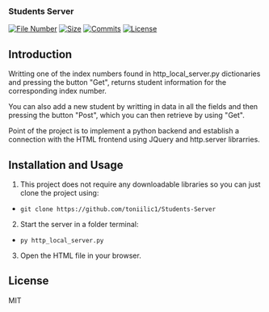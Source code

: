 ### Students Server

[![File Number](https://img.shields.io/github/directory-file-count/toniilic1/Students-Server "File Number")](https://github.com/toniilic1/Students-Server)
[![Size](https://img.shields.io/github/repo-size/toniilic1/Students-Server)](https://github.com/toniilic1/Students-Server)
[![Commits](https://img.shields.io/github/commit-activity/m/toniilic1/Students-Server)](https://github.com/toniilic1/Students-Server/graphs/commit-activity)
[![License](https://img.shields.io/github/license/toniilic1/Students-Server "License")](https://github.com/toniilic1/Students-Server/blob/master/LICENSE.txt "License")

## Introduction
Writting one of the index numbers found in http_local_server.py dictionaries and pressing the button "Get", returns student information for the corresponding index number.

You can also add a new student by writting in data in all the fields and then pressing the button "Post", which you can then retrieve by using "Get".

Point of the project is to implement a python backend and establish a connection with the HTML frontend using JQuery and http.server librarries.

## Installation and Usage
1. This project does not require any downloadable libraries so you can just clone the project using:
- ```git clone https://github.com/toniilic1/Students-Server```

2. Start the server in a folder terminal:
- ```py http_local_server.py```

3. Open the HTML file in your browser.

## License

MIT
